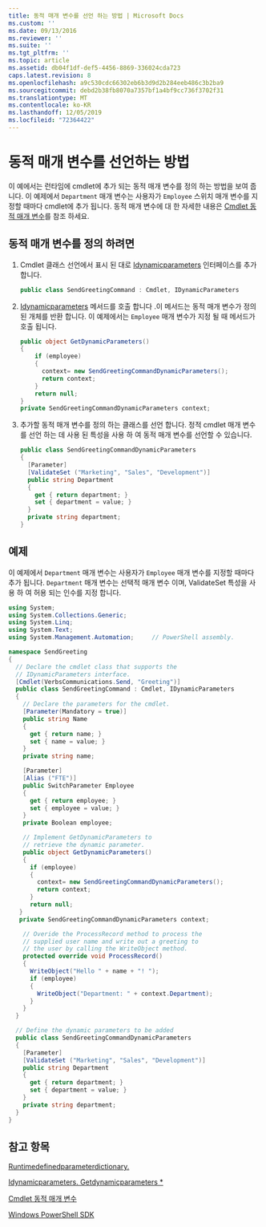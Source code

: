 ```yaml
---
title: 동적 매개 변수를 선언 하는 방법 | Microsoft Docs
ms.custom: ''
ms.date: 09/13/2016
ms.reviewer: ''
ms.suite: ''
ms.tgt_pltfrm: ''
ms.topic: article
ms.assetid: db04f1df-def5-4456-8869-336024cda723
caps.latest.revision: 8
ms.openlocfilehash: a9c530cdc66302eb6b3d9d2b284eeb486c3b2ba9
ms.sourcegitcommit: debd2b38fb8070a7357bf1a4bf9cc736f3702f31
ms.translationtype: MT
ms.contentlocale: ko-KR
ms.lasthandoff: 12/05/2019
ms.locfileid: "72364422"
---
```

# <a name="how-to-declare-dynamic-parameters"></a>동적 매개 변수를 선언하는 방법

이 예에서는 런타임에 cmdlet에 추가 되는 동적 매개 변수를 정의 하는 방법을 보여 줍니다. 이 예제에서 `Department` 매개 변수는 사용자가 `Employee` 스위치 매개 변수를 지정할 때마다 cmdlet에 추가 됩니다. 동적 매개 변수에 대 한 자세한 내용은 [Cmdlet 동적 매개 변수](./cmdlet-dynamic-parameters.md)를 참조 하세요.

## <a name="to-define-dynamic-parameters"></a>동적 매개 변수를 정의 하려면

1. Cmdlet 클래스 선언에서 표시 된 대로 [Idynamicparameters](/dotnet/api/System.Management.Automation.IDynamicParameters) 인터페이스를 추가 합니다.

   ```csharp
   public class SendGreetingCommand : Cmdlet, IDynamicParameters
   ```

2. [Idynamicparameters](/dotnet/api/System.Management.Automation.IDynamicParameters.GetDynamicParameters) 메서드를 호출 합니다 .이 메서드는 동적 매개 변수가 정의 된 개체를 반환 합니다. 이 예제에서는 `Employee` 매개 변수가 지정 될 때 메서드가 호출 됩니다.

   ```csharp
   public object GetDynamicParameters()
   {
       if (employee)
       {
         context= new SendGreetingCommandDynamicParameters();
         return context;
       }
       return null;
   }
   private SendGreetingCommandDynamicParameters context;
   ```

3. 추가할 동적 매개 변수를 정의 하는 클래스를 선언 합니다. 정적 cmdlet 매개 변수를 선언 하는 데 사용 된 특성을 사용 하 여 동적 매개 변수를 선언할 수 있습니다.

   ```csharp
   public class SendGreetingCommandDynamicParameters
   {
     [Parameter]
     [ValidateSet ("Marketing", "Sales", "Development")]
     public string Department
     {
       get { return department; }
       set { department = value; }
     }
     private string department;
   }
   ```

## <a name="example"></a>예제

이 예제에서 `Department` 매개 변수는 사용자가 `Employee` 매개 변수를 지정할 때마다 추가 됩니다. `Department` 매개 변수는 선택적 매개 변수 이며, ValidateSet 특성을 사용 하 여 허용 되는 인수를 지정 합니다.

```csharp
using System;
using System.Collections.Generic;
using System.Linq;
using System.Text;
using System.Management.Automation;     // PowerShell assembly.

namespace SendGreeting
{
  // Declare the cmdlet class that supports the
  // IDynamicParameters interface.
  [Cmdlet(VerbsCommunications.Send, "Greeting")]
  public class SendGreetingCommand : Cmdlet, IDynamicParameters
  {
    // Declare the parameters for the cmdlet.
    [Parameter(Mandatory = true)]
    public string Name
    {
      get { return name; }
      set { name = value; }
    }
    private string name;

    [Parameter]
    [Alias ("FTE")]
    public SwitchParameter Employee
    {
      get { return employee; }
      set { employee = value; }
    }
    private Boolean employee;

    // Implement GetDynamicParameters to
    // retrieve the dynamic parameter.
    public object GetDynamicParameters()
    {
      if (employee)
      {
        context= new SendGreetingCommandDynamicParameters();
        return context;
      }
      return null;
   }
   private SendGreetingCommandDynamicParameters context;

    // Overide the ProcessRecord method to process the
    // supplied user name and write out a greeting to
    // the user by calling the WriteObject method.
    protected override void ProcessRecord()
    {
      WriteObject("Hello " + name + "! ");
      if (employee)
      {
        WriteObject("Department: " + context.Department);
      }
    }
  }

  // Define the dynamic parameters to be added
  public class SendGreetingCommandDynamicParameters
  {
    [Parameter]
    [ValidateSet ("Marketing", "Sales", "Development")]
    public string Department
    {
      get { return department; }
      set { department = value; }
    }
    private string department;
  }
}
```

## <a name="see-also"></a>참고 항목

[Runtimedefinedparameterdictionary.](/dotnet/api/System.Management.Automation.RuntimeDefinedParameterDictionary)

[Idynamicparameters. Getdynamicparameters *](/dotnet/api/System.Management.Automation.IDynamicParameters.GetDynamicParameters)

[Cmdlet 동적 매개 변수](./cmdlet-dynamic-parameters.md)

[Windows PowerShell SDK](../windows-powershell-reference.md)